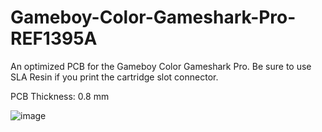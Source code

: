 # Gameboy-Color-Gameshark-Pro-REF1395A
An optimized PCB for the Gameboy Color Gameshark Pro. Be sure to use SLA Resin if you print the cartridge slot connector.

PCB Thickness: 0.8 mm

![image](https://github.com/Modman/Gameboy-Color-Gameshark-Pro-REF1395A/blob/main/REF1395A.png)
